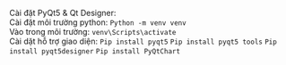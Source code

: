 Cài đặt PyQt5 & Qt Designer: \
Cài đặt môi trường python: `Python -m venv venv` \
Vào trong môi trường: `venv\Scripts\activate` \
Cài dặt hỗ trợ giao diện: `Pip install pyqt5`	`Pip install pyqt5 tools`	`Pip install pyqt5designer`	`Pip install PyQtChart`
